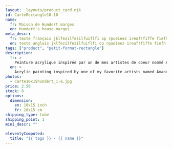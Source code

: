 ```yaml
---
layout: _layouts/product_card.njk
id: CarteRectangle10-10
name: 
  fr: Maison de Hundert marges
  en: Hundert's house marges
meta_descr:
  fr: texte français jklfezilfezilfuiflfi op rpueieez ireuf!fiffe fiefh hfhslfhsfh dfhds fdsfdsifdshfids
  en: texte anglais jklfezilfezilfuiflfi op rpueieez ireuf!fiffe fiefh hfhslfhsfh dfhds fdsfdsifdshfids
tags: ["product", "petit-format-rectangle"]
description: 
  fr: > 
    Peinture acrylique inspirée par un de mes artistes de coeur nommé Amano Yoshitaka, en apposant les traits de ce couple à l'encre de chine, contrastant avec le fond coloré. 
  en: >
    Acrylic painting inspired by one of my favorite artists named Amano Yoshitaka, applying the features of this couple in Indian ink, contrasting with the colored background.
photos:
  - Carte10x15hundert_1-a.jpg
price: 2.50
stock: 8
options:
  dimension:
    en: 10x15 inch
    fr: 10x15 cm
shipping_type: tube
shipping_point: 1 
mini_descr: ""

eleventyComputed:
  title: "{{ tags }} - {{ name }}"
---
```

